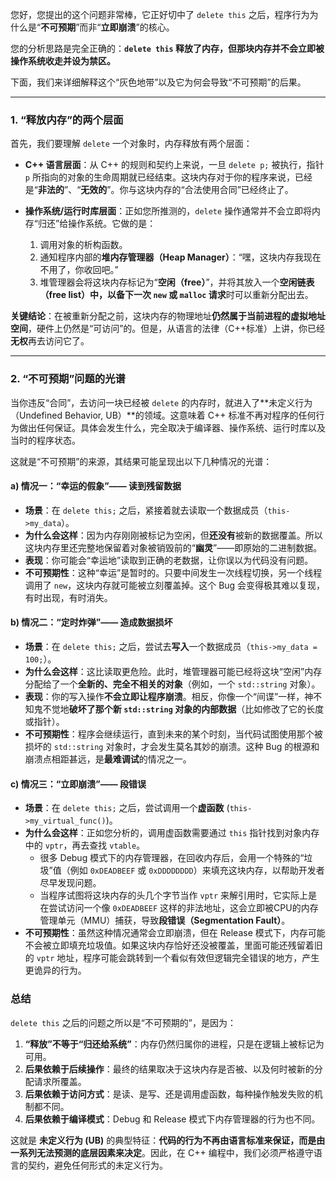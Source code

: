 您好，您提出的这个问题非常棒，它正好切中了 `delete this` 之后，程序行为为什么是“**不可预期**”而非“**立即崩溃**”的核心。

您的分析思路是完全正确的：**`delete this` 释放了内存，但那块内存并不会立即被操作系统收走并设为禁区。**

下面，我们来详细解释这个“灰色地带”以及它为何会导致“不可预期”的后果。

---

### 1. “释放内存”的两个层面

首先，我们要理解 `delete` 一个对象时，内存释放有两个层面：

* **C++ 语言层面**：从 C++ 的规则和契约上来说，一旦 `delete p;` 被执行，指针 `p` 所指向的对象的生命周期就已经结束。这块内存对于你的程序来说，已经是“**非法的**”、“**无效的**”。你与这块内存的“合法使用合同”已经终止了。

* **操作系统/运行时库层面**：正如您所推测的，`delete` 操作通常并不会立即将内存“归还”给操作系统。它做的是：
    1.  调用对象的析构函数。
    2.  通知程序内部的**堆内存管理器（Heap Manager）**：“嘿，这块内存我现在不用了，你收回吧。”
    3.  堆管理器会将这块内存标记为“**空闲（free）**”，并将其放入一个**空闲链表（free list）**中，以备**下一次 `new` 或 `malloc` 请求**时可以重新分配出去。

**关键结论**：在被重新分配之前，这块内存的物理地址**仍然属于当前进程的虚拟地址空间**，硬件上仍然是“可访问”的。但是，从语言的法律（C++标准）上讲，你已经**无权**再去访问它了。

---

### 2. “不可预期”问题的光谱

当你违反“合同”，去访问一块已经被 `delete` 的内存时，就进入了**未定义行为（Undefined Behavior, UB）**的领域。这意味着 C++ 标准不再对程序的任何行为做出任何保证。具体会发生什么，完全取决于编译器、操作系统、运行时库以及当时的程序状态。

这就是“不可预期”的来源，其结果可能呈现出以下几种情况的光谱：

#### a) 情况一：“幸运的假象”—— 读到残留数据

* **场景**：在 `delete this;` 之后，紧接着就去读取一个数据成员（`this->my_data`）。
* **为什么会这样**：因为内存刚刚被标记为空闲，但**还没有**被新的数据覆盖。所以这块内存里还完整地保留着对象被销毁前的“**幽灵**”——即原始的二进制数据。
* **表现**：你可能会“幸运地”读取到正确的老数据，让你误以为代码没有问题。
* **不可预期性**：这种“幸运”是暂时的。只要中间发生一次线程切换，另一个线程调用了 `new`，这块内存就可能被立刻覆盖掉。这个 Bug 会变得极其难以复现，有时出现，有时消失。

#### b) 情况二：“定时炸弹”—— 造成数据损坏

* **场景**：在 `delete this;` 之后，尝试去**写入**一个数据成员（`this->my_data = 100;`）。
* **为什么会这样**：这比读取更危险。此时，堆管理器可能已经将这块“空闲”内存分配给了一个**全新的、完全不相关的对象**（例如，一个 `std::string` 对象）。
* **表现**：你的写入操作**不会立即让程序崩溃**。相反，你像一个“间谍”一样，神不知鬼不觉地**破坏了那个新 `std::string` 对象的内部数据**（比如修改了它的长度或指针）。
* **不可预期性**：程序会继续运行，直到未来的某个时刻，当代码试图使用那个被损坏的 `std::string` 对象时，才会发生莫名其妙的崩溃。这种 Bug 的根源和崩溃点相距甚远，是**最难调试**的情况之一。

#### c) 情况三：“立即崩溃”—— 段错误

* **场景**：在 `delete this;` 之后，尝试调用一个**虚函数** (`this->my_virtual_func()`)。
* **为什么会这样**：正如您分析的，调用虚函数需要通过 `this` 指针找到对象内存中的 `vptr`，再去查找 `vtable`。
    * 很多 Debug 模式下的内存管理器，在回收内存后，会用一个特殊的“垃圾”值（例如 `0xDEADBEEF` 或 `0xDDDDDDDD`）来填充这块内存，以帮助开发者尽早发现问题。
    * 当程序试图将这块内存的头几个字节当作 `vptr` 来解引用时，它实际上是在尝试访问一个像 `0xDEADBEEF` 这样的非法地址，这会立即被CPU的内存管理单元（MMU）捕获，导致**段错误（Segmentation Fault）**。
* **不可预期性**：虽然这种情况通常会立即崩溃，但在 Release 模式下，内存可能不会被立即填充垃圾值。如果这块内存恰好还没被覆盖，里面可能还残留着旧的 `vptr` 地址，程序可能会跳转到一个看似有效但逻辑完全错误的地方，产生更诡异的行为。

### 总结

`delete this` 之后的问题之所以是“不可预期的”，是因为：

1.  **“释放”不等于“归还给系统”**：内存仍然归属你的进程，只是在逻辑上被标记为可用。
2.  **后果依赖于后续操作**：最终的结果取决于这块内存是否被、以及何时被新的分配请求所覆盖。
3.  **后果依赖于访问方式**：是读、是写、还是调用虚函数，每种操作触发失败的机制都不同。
4.  **后果依赖于编译模式**：Debug 和 Release 模式下内存管理器的行为也不同。

这就是 **未定义行为 (UB)** 的典型特征：**代码的行为不再由语言标准来保证，而是由一系列无法预测的底层因素来决定**。因此，在 C++ 编程中，我们必须严格遵守语言的契约，避免任何形式的未定义行为。